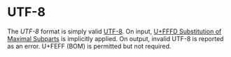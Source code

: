 # UTF-8

The *UTF-8* format is simply valid [UTF-8]. On input,
[U+FFFD Substitution of Maximal Subparts] is implicitly applied. On output,
invalid UTF-8 is reported as an error. U+FEFF (BOM) is permitted but not
required.

[UTF-8]: https://www.unicode.org/versions/Unicode13.0.0/ch02.pdf#G11165
[U+FFFD Substitution of Maximal Subparts]: https://www.unicode.org/versions/Unicode13.0.0/ch03.pdf#G66453
